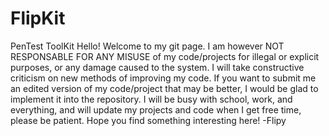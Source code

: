 # FlipKit
PenTest ToolKit
Hello! Welcome to my git page. I am however NOT RESPONSABLE FOR ANY MISUSE of my code/projects for illegal or explicit purposes, or any damage caused to the system. I will take constructive criticism on new methods of improving my code. If you want to submit me an edited version of my code/project that may be better, I would be glad to implement it into the repository. I will be busy with school, work, and everything, and will update my projects and code when I get free time, please be patient. Hope you find something interesting here! -Flipy
